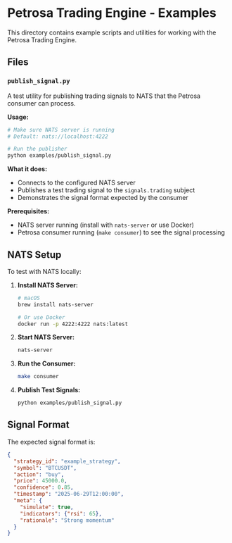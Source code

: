 # Petrosa Trading Engine - Examples

This directory contains example scripts and utilities for working with the Petrosa Trading Engine.

## Files

### `publish_signal.py`

A test utility for publishing trading signals to NATS that the Petrosa consumer can process.

**Usage:**
```bash
# Make sure NATS server is running
# Default: nats://localhost:4222

# Run the publisher
python examples/publish_signal.py
```

**What it does:**
- Connects to the configured NATS server
- Publishes a test trading signal to the `signals.trading` subject
- Demonstrates the signal format expected by the consumer

**Prerequisites:**
- NATS server running (install with `nats-server` or use Docker)
- Petrosa consumer running (`make consumer`) to see the signal processing

## NATS Setup

To test with NATS locally:

1. **Install NATS Server:**
   ```bash
   # macOS
   brew install nats-server

   # Or use Docker
   docker run -p 4222:4222 nats:latest
   ```

2. **Start NATS Server:**
   ```bash
   nats-server
   ```

3. **Run the Consumer:**
   ```bash
   make consumer
   ```

4. **Publish Test Signals:**
   ```bash
   python examples/publish_signal.py
   ```

## Signal Format

The expected signal format is:

```json
{
  "strategy_id": "example_strategy",
  "symbol": "BTCUSDT",
  "action": "buy",
  "price": 45000.0,
  "confidence": 0.85,
  "timestamp": "2025-06-29T12:00:00",
  "meta": {
    "simulate": true,
    "indicators": {"rsi": 65},
    "rationale": "Strong momentum"
  }
}
```
